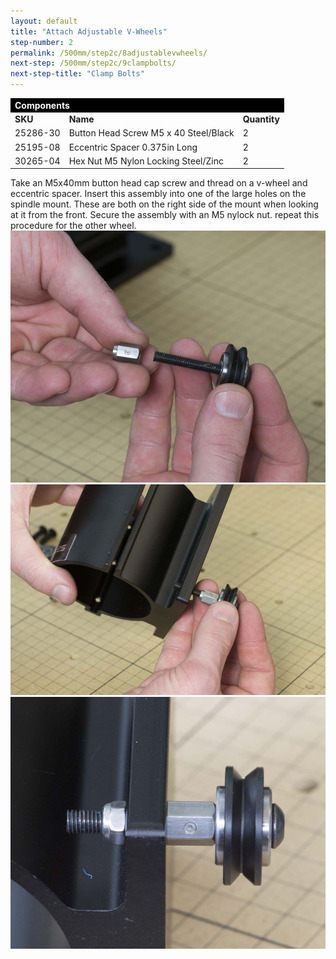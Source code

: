 ```yaml
---
layout: default
title: "Attach Adjustable V-Wheels"
step-number: 2
permalink: /500mm/step2c/8adjustablevwheels/
next-step: /500mm/step2c/9clampbolts/
next-step-title: "Clamp Bolts"
---
```


<table>
<tr><td style="color:#fff;background: #000;" colspan="3"><b>Components</b></td></tr>
	<tr>
		<td><b>SKU</b></td>
		<td><b>Name</b></td>
		<td><b>Quantity</b></td>
	</tr>
<tr>
<td>25286-30</td>
<td>Button Head Screw M5 x 40 Steel/Black</td>
<td>2</td>
</tr>
<tr>
<td>25195-08</td>
<td>Eccentric Spacer 0.375in Long</td>
<td>2</td>
</tr>
<tr>
<td>30265-04</td>
<td>Hex Nut M5 Nylon Locking Steel/Zinc</td>
<td>2</td>
</tr>

</table>

Take an M5x40mm button head cap screw and thread on a v-wheel and eccentric spacer. Insert this assembly into one of the large holes on the spindle mount. These are both on the right side of the mount when looking at it from the front. Secure the assembly with an M5 nylock nut. repeat this procedure for the other wheel.
<img src="../../step2/photo/jpfs_DSC2736.jpg">
<img src="../../step2/photo/jpfs_DSC2737.jpg">
<img src="../../step2/photo/jpfs_DSC2739.jpg">
